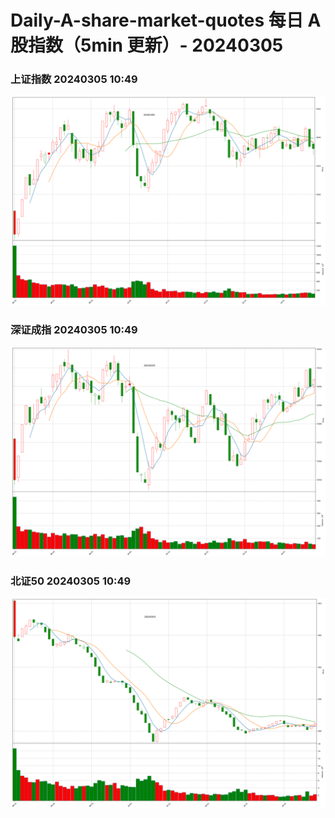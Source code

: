 
# Daily-A-share-market-quotes 每日 A 股指数（5min 更新）- 20240305

### 上证指数 20240305 10:49
![](./fig/2024/3/20240305-sh000001.png)

### 深证成指 20240305 10:49
![](./fig/2024/3/20240305-sz399001.png)

### 北证50 20240305 10:49
![](./fig/2024/3/20240305-bj899050.png)
